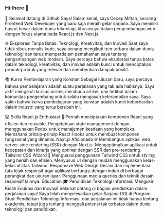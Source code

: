 ### Hi there 👋

🚀 Selamat datang di Github Saya! Salam kenal, saya Cecep Miftah, seorang Frontend Web Developer yang baru saja meraih gelar sarjana. Saya memiliki hasrat besar dalam dunia teknologi, khususnya dalam pengembangan web dengan fokus utama pada React.js dan Next.js.

🌐 Eksplorasi Tanpa Batas: Teknologi, Kreativitas, dan Inovasi Saat saya tidak sibuk menulis kode, saya senang mengikuti tren terbaru dalam dunia teknologi dan terus memperdalam pemahaman saya tentang pengembangan web modern. Saya percaya bahwa eksplorasi tanpa batas dalam teknologi, kreativitas, dan inovasi adalah kunci untuk menciptakan produk-produk yang relevan dan memberikan dampak positif.

📚 Kurva Pembelajaran yang Konstan Sebagai lulusan baru, saya percaya bahwa pembelajaran adalah suatu perjalanan yang tak ada habisnya. Saya aktif mengikuti kursus online, membaca artikel, dan terlibat dalam komunitas pengembang untuk selalu mengasah keterampilan saya. Saya yakin bahwa kurva pembelajaran yang konstan adalah kunci keberhasilan dalam industri yang terus berubah ini.

💻 Skills React.js Enthusiast 🚀 Pernah menciptakan komponen React yang efisien dan reusable. Pengetahuan state management dengan menggunakan Redux untuk manajemen keadaan yang kompleks. Memahami prinsip-prinsip React Hooks untuk membuat komponen fungsional yang dinamis. Next.js Aficionado 🌐 Membangun aplikasi web server-side rendering (SSR) dengan Next.js. Mengoptimalkan aplikasi untuk kecepatan dan kinerja yang optimal dengan SSR dan pre-rendering. Tailwind CSS Wizard 🎨 Menguasai penggunaan Tailwind CSS untuk styling yang bersih dan efisien. Menyusun UI dengan mudah menggunakan kelas-kelas utilitas Tailwind. Responsive Web Design Desain dan implementasi tata letak responsif agar aplikasi berfungsi dengan indah di berbagai perangkat dan ukuran layar. Penggunaan media queries dan teknik desain responsif lainnya. Education 🎓 Pendidikan Teknologi Informasi: Mengukir Kisah Edukasi dan Inovasi! Selamat datang di bagian pendidikan dalam perjalanan saya! Saya telah menyelesaikan gelar Sarjana (S1) di Program Studi Pendidikan Teknologi Informasi, dan perjalanan ini tidak hanya tentang akademis, tetapi juga tentang menggali potensi tak terbatas dalam dunia teknologi dan pendidikan.
